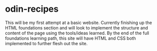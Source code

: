 # odin-recipes

This will be my first attempt at a basic website. Currently finishing up the HTML foundations section and will look to implement the structure and content of the page using the tools/ideas learned. By the end of the full foundations learning path, this site will have HTML and CSS both implemented to further flesh out the site. 